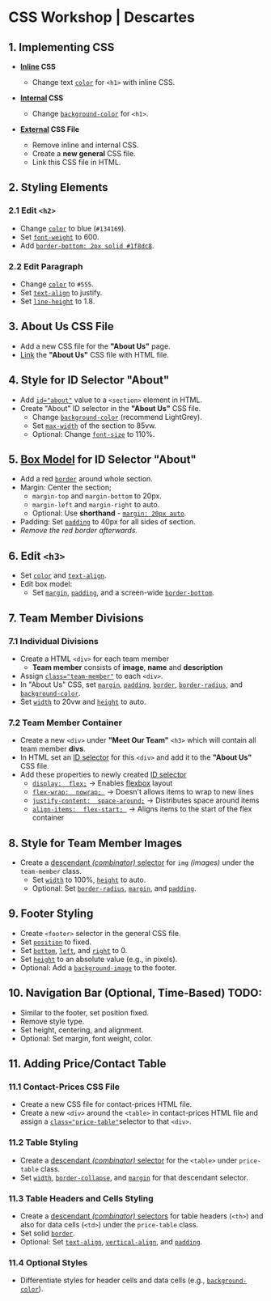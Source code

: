 # CSS Workshop | Descartes

## 1. Implementing CSS
- **[Inline](https://www.w3schools.com/css/css_howto.asp) CSS**
  - Change text [`color`](https://developer.mozilla.org/en-US/docs/Web/CSS/color) for `<h1>` with inline CSS.

- **[Internal](https://www.w3schools.com/css/css_howto.asp) CSS**
  - Change [`background-color`](https://developer.mozilla.org/en-US/docs/Web/CSS/background-color) for `<h1>`.
- **[External](https://developer.mozilla.org/en-US/docs/Web/HTML/Element/link) CSS File**
  - Remove inline and internal CSS.
  - Create a **new general** CSS file.
  - Link this CSS file in HTML.

## 2. Styling Elements
### 2.1 Edit `<h2>`
- Change [`color`](https://developer.mozilla.org/en-US/docs/Web/CSS/color) to blue (`#134169`).
- Set [`font-weight`](https://developer.mozilla.org/en-US/docs/Web/CSS/font-weight) to 600.
- Add [`border-bottom: 2px solid #1f8dc8`](https://developer.mozilla.org/en-US/docs/Web/CSS/border-bottom).

### 2.2 Edit Paragraph
- Change [`color`](https://developer.mozilla.org/en-US/docs/Web/CSS/color) to `#555`.
- Set [`text-align`](https://developer.mozilla.org/en-US/docs/Web/CSS/text-align) to justify.
- Set [`line-height`](https://developer.mozilla.org/en-US/docs/Web/CSS/line-height) to 1.8.

## 3. About Us CSS File
- Add a new CSS file for the **"About Us"** page.
- [Link](https://developer.mozilla.org/en-US/docs/Web/HTML/Element/link) the **"About Us"** CSS file with HTML file.

## 4. Style for ID Selector "About"
- Add [`id="about"`](https://developer.mozilla.org/en-US/docs/Web/CSS/ID_selectors#examples) value to a `<section>` element in HTML.
- Create "About" ID selector in the **"About Us"** CSS file.
  - Change [`background-color`](https://developer.mozilla.org/en-US/docs/Web/CSS/background-color) (recommend LightGrey).
  - Set [`max-width`](https://developer.mozilla.org/en-US/docs/Web/CSS/max-width) of the section to 85vw.
  - Optional: Change [`font-size`](https://developer.mozilla.org/en-US/docs/Web/CSS/font-size) to 110%.

## 5. [Box Model](https://developer.mozilla.org/en-US/docs/Learn/CSS/Building_blocks/The_box_model#what_is_the_css_box_model) for ID Selector "About"
- Add a red [`border`](https://developer.mozilla.org/en-US/docs/Web/CSS/border) around whole section.
- Margin: Center the section; 
  - `margin-top` and `margin-bottom` to 20px.
  -  `margin-left` and `margin-right` to auto.
  - Optional: Use **shorthand** - [`margin: 20px auto`](https://developer.mozilla.org/en-US/docs/Web/CSS/margin).
- Padding: Set [`padding`](https://developer.mozilla.org/en-US/docs/Web/CSS/padding) to 40px for all sides of section.
- *Remove the red border afterwards.*

## 6. Edit `<h3>`
- Set [`color`](https://developer.mozilla.org/en-US/docs/Web/CSS/color) and [`text-align`](https://developer.mozilla.org/en-US/docs/Web/CSS/text-align).
- Edit box model: 
  - Set [`margin`](https://developer.mozilla.org/en-US/docs/Web/CSS/margin), [`padding`](https://developer.mozilla.org/en-US/docs/Web/CSS/padding), and a screen-wide [`border-bottom`](https://developer.mozilla.org/en-US/docs/Web/CSS/border-bottom).

## 7. Team Member Divisions
### 7.1 Individual Divisions
- Create a HTML `<div>` for each team member 
  - **Team member** consists of **image**, **name** and **description**
- Assign [`class="team-member"`](https://developer.mozilla.org/en-US/docs/Web/CSS/Class_selectors) to each `<div>`.
- In "About Us" CSS, set [`margin`](https://developer.mozilla.org/en-US/docs/Web/CSS/margin), [`padding`](https://developer.mozilla.org/en-US/docs/Web/CSS/padding), [`border`](https://developer.mozilla.org/en-US/docs/Web/CSS/border), [`border-radius`](https://developer.mozilla.org/en-US/docs/Web/CSS/border-radius), and [`background-color`](https://developer.mozilla.org/en-US/docs/Web/CSS/background-color).
- Set [`width`](https://developer.mozilla.org/en-US/docs/Web/CSS/width) to 20vw and [`height`](https://developer.mozilla.org/en-US/docs/Web/CSS/height) to auto.

### 7.2 Team Member Container
- Create a new `<div>` under **"Meet Our Team"** `<h3>` which will contain all team member **divs**.
- In HTML set an [ID selector](https://developer.mozilla.org/en-US/docs/Web/CSS/ID_selectors) for this `<div>`  and add it to the **"About Us"** CSS file.
- Add these properties to newly created [ID selector](https://developer.mozilla.org/en-US/docs/Web/CSS/ID_selectors)
  - [``display:  flex;``](https://developer.mozilla.org/en-US/docs/Web/CSS/display) -> Enables [flexbox](https://developer.mozilla.org/en-US/docs/Web/CSS/CSS_flexible_box_layout/Basic_concepts_of_flexbox#the_flex_container) layout
  - [``flex-wrap:  nowrap; ``](https://developer.mozilla.org/en-US/docs/Web/CSS/flex-wrap) -> Doesn't allows items to wrap to new lines 
  - [``justify-content:  space-around;``](https://developer.mozilla.org/en-US/docs/Web/CSS/justify-content) -> Distributes space around items
  - [``align-items:  flex-start; ``](https://developer.mozilla.org/en-US/docs/Web/CSS/align-items)  -> Aligns items to the start of the flex container

## 8. Style for Team Member Images
- Create a [descendant *(combinator)* selector](https://developer.mozilla.org/en-US/docs/Web/CSS/Descendant_combinator) for `img` *(images)* under the `team-member` class.
  - Set [`width`](https://developer.mozilla.org/en-US/docs/Web/CSS/width) to 100%, [`height`](https://developer.mozilla.org/en-US/docs/Web/CSS/height) to auto.
  - Optional: Set [`border-radius`](https://developer.mozilla.org/en-US/docs/Web/CSS/border-radius), [`margin`](https://developer.mozilla.org/en-US/docs/Web/CSS/padding), and [`padding`](https://developer.mozilla.org/en-US/docs/Web/CSS/margin).

## 9. Footer Styling
- Create `<footer>` selector in the general CSS file.
- Set [`position`](https://developer.mozilla.org/en-US/docs/Web/CSS/position) to fixed.
- Set [`bottom`](https://developer.mozilla.org/en-US/docs/Web/CSS/bottom), [`left`](https://developer.mozilla.org/en-US/docs/Web/CSS/left), and [`right`](https://developer.mozilla.org/en-US/docs/Web/CSS/right) to 0.
- Set [`height`](https://developer.mozilla.org/en-US/docs/Web/CSS/height) to an absolute value (e.g., in pixels).
- Optional: Add a [`background-image`](https://developer.mozilla.org/en-US/docs/Web/CSS/background-image) to the footer.

## 10. Navigation Bar (Optional, Time-Based) TODO:
- Similar to the footer, set position fixed.
- Remove style type.
- Set height, centering, and alignment.
- Optional: Set margin, font weight, color.

## 11. Adding Price/Contact Table
### 11.1 Contact-Prices CSS File
- Create a new CSS file for contact-prices HTML file.
- Create a new `<div>` around the `<table>` in contact-prices HTML file and assign a [`class="price-table"`](https://developer.mozilla.org/en-US/docs/Web/CSS/Class_selectors)selector to that `<div>`.

### 11.2 Table Styling
- Create a [descendant *(combinator)* selector](https://developer.mozilla.org/en-US/docs/Web/CSS/Descendant_combinator)  for the `<table>` under `price-table` class.
- Set [`width`](https://developer.mozilla.org/en-US/docs/Web/CSS/width), [`border-collapse`](https://developer.mozilla.org/en-US/docs/Web/CSS/border-collapse), and [`margin`](https://developer.mozilla.org/en-US/docs/Web/CSS/margin) for that descendant selector.

### 11.3 Table Headers and Cells Styling
-  Create a [descendant *(combinator)* selectors](https://developer.mozilla.org/en-US/docs/Web/CSS/Descendant_combinator)   for table headers (`<th>`) and also for data cells (`<td>`) under the `price-table` class.
- Set solid [`border`](https://developer.mozilla.org/en-US/docs/Web/CSS/border).
- Optional: Set [`text-align`](https://developer.mozilla.org/en-US/docs/Web/CSS/text-align), [`vertical-align`](https://developer.mozilla.org/en-US/docs/Web/CSS/vertical-align), and [`padding`](https://developer.mozilla.org/en-US/docs/Web/CSS/padding).

### 11.4 Optional Styles
- Differentiate styles for header cells and data cells (e.g., [`background-color`](https://developer.mozilla.org/en-US/docs/Web/CSS/background-color)).
